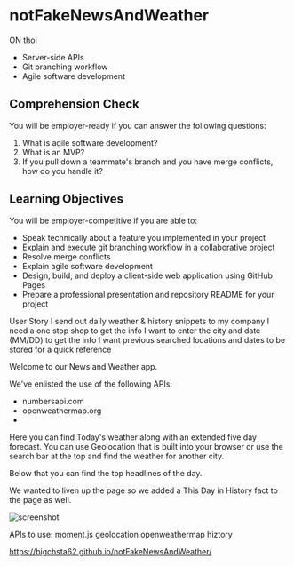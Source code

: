 # notFakeNewsAndWeather

ON thoi
* Server-side APIs
* Git branching workflow
* Agile software development

## Comprehension Check
You will be employer-ready if you can answer the following questions:
1. What is agile software development?
2. What is an MVP?
3. If you pull down a teammate's branch and you have merge conflicts, how do you handle it?

## Learning Objectives
You will be employer-competitive if you are able to:
* Speak technically about a feature you implemented in your project
* Explain and execute git branching workflow in a collaborative project
* Resolve merge conflicts
* Explain agile software development
* Design, build, and deploy a client-side web application using GitHub Pages
* Prepare a professional presentation and repository README for your project



User Story
I send out daily weather & history snippets to my company
I need a one stop shop to get the info
I want to enter the city and date (MM/DD) to get the info
I want previous searched locations and dates to be stored for a quick reference

Welcome to our News and Weather app.

We've enlisted the use of the following APIs:
* numbersapi.com
* openweathermap.org
*


Here you can find Today's weather along with an extended five day forecast.
You can use Geolocation that is built into your browser or use the search bar at the top and find the weather for another city.

Below that you can find the top headlines of the day.



We wanted to liven up the page so we added a This Day in History fact to the page as well.



![screenshot](https://github.com/bigchsta62/notFakeNewsAndWeather/blob/master/images/Project%201.jpg?raw=true)

APIs to use:
moment.js
geolocation
openweathermap
hiztory

https://bigchsta62.github.io/notFakeNewsAndWeather/
